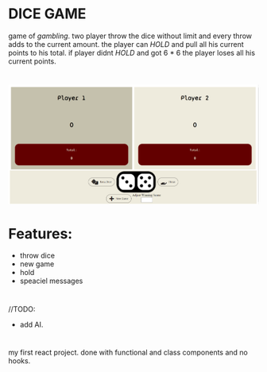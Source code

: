 # DICE GAME

game of *gambling*. two player throw the dice without limit and every throw adds to the current amount.
the player can *HOLD* and pull all his current points to his total. if player didnt *HOLD* and got 6 * 6 the player loses all his current points.

#
![alt text](https://github.com/ArielMoi/Dice_Game/blob/main/screen_shot.png)

# Features:
- throw dice
- new game
- hold
- speaciel messages

# 
//TODO:
- add AI.

# 
my first react project. done with functional and class components and no hooks. 
